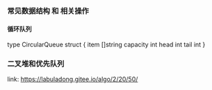 ### 常见数据结构 和 相关操作

#### 循环队列
type CircularQueue struct {
	item []string
	capacity int
	head int
	tail int
}


### 二叉堆和优先队列
link: https://labuladong.gitee.io/algo/2/20/50/
